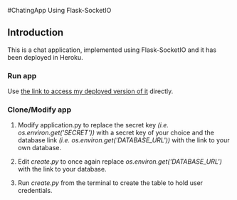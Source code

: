 #ChatingApp Using Flask-SocketIO

## Introduction
This is a chat application, implemented using Flask-SocketIO and it has been deployed in Heroku.


### Run app
Use [the link to access my deployed version of it](https://.herokuapp.com) directly.

### Clone/Modify app
1. Modify application.py to replace the secret key *(i.e. os.environ.get('SECRET'))* with a secret key of your choice and the database link *(i.e. os.environ.get('DATABASE_URL'))* with the link to your own database.

2. Edit *create.py* to once again replace *os.environ.get('DATABASE_URL')* with the link to your database.

3. Run *create.py* from the terminal to create the table to hold user credentials.

